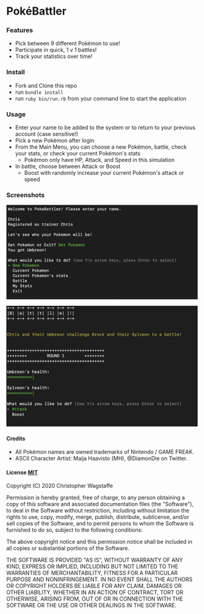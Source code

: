 # PokéBattler

### Features
* Pick between 9 different Pokémon to use!
* Participate in quick, 1 v 1 battles!
* Track your statistics over time!

### Install
* Fork and Clone this repo
* run ```bundle install```
* run ```ruby bin/run.rb``` from your command line to start the application

### Usage
* Enter your name to be added to the system or to return to your previous account (case sensitive!)
* Pick a new Pokémon after login 
* From the Main Menu, you can choose a new Pokémon, battle, check your stats, or check your current Pokémon's stats
  * Pokémon only have HP, Attack, and Speed in this simulation
* In battle, choose between Attack or Boost
  * Boost with randomly increase your current Pokémon's attack or speed

### Screenshots
![](images/main_menu.png)

![](images/battle.png)

#### Credits
* All Pokémon names are owned trademarks of Nintendo / GAME FREAK.
* ASCII Character Artist: Maija Haavisto (MH), @DiamonDie on Twitter.


#### License [MIT](https://en.wikipedia.org/wiki/MIT_License)

Copyright (C) 2020 Christopher Wagstaffe

Permission is hereby granted, free of charge, to any person obtaining a copy
of this software and associated documentation files (the "Software"), to deal
in the Software without restriction, including without limitation the rights
to use, copy, modify, merge, publish, distribute, sublicense, and/or sell
copies of the Software, and to permit persons to whom the Software is
furnished to do so, subject to the following conditions:

The above copyright notice and this permission notice shall be included in all
copies or substantial portions of the Software.

THE SOFTWARE IS PROVIDED "AS IS", WITHOUT WARRANTY OF ANY KIND, EXPRESS OR
IMPLIED, INCLUDING BUT NOT LIMITED TO THE WARRANTIES OF MERCHANTABILITY,
FITNESS FOR A PARTICULAR PURPOSE AND NONINFRINGEMENT. IN NO EVENT SHALL THE
AUTHORS OR COPYRIGHT HOLDERS BE LIABLE FOR ANY CLAIM, DAMAGES OR OTHER
LIABILITY, WHETHER IN AN ACTION OF CONTRACT, TORT OR OTHERWISE, ARISING FROM,
OUT OF OR IN CONNECTION WITH THE SOFTWARE OR THE USE OR OTHER DEALINGS IN THE
SOFTWARE.
